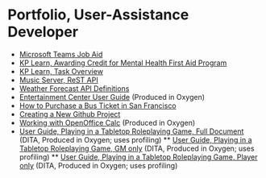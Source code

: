 # Portfolio, User-Assistance Developer

* [Microsoft Teams Job Aid](https://github.com/devonapple/Technical-Writing-Portfolio/blob/master/docs/Sample_DevonApple_MicrosoftTeamsJobAid_20190610.pdf "Microsoft Teams Job Aid")
* [KP Learn, Awarding Credit for Mental Health First Aid Program](https://github.com/devonapple/Technical-Writing-Portfolio/blob/master/docs/Sample_DevonApple_KPLearn_AwardCreditMHFA_20190726.pdf "KP Learn, Awarding Credit for Mental Health First Aid Program")
* [KP Learn, Task Overview](https://github.com/devonapple/Technical-Writing-Portfolio/blob/master/docs/Sample_DevonApple_KPLearn_TaskOverview_20190726.pdf "KP Learn, Task Overview")
* [Music Server, ReST API](https://github.com/devonapple/Technical-Writing-Portfolio/blob/master/docs/Sample_DevonApple_MusicAPI_20190606.pdf)
* [Weather Forecast API Definitions](https://github.com/devonapple/Technical-Writing-Portfolio/blob/master/docs/Sample_DevonApple_forecast.md)
* [Entertainment Center User Guide](https://github.com/devonapple/JPDocu-TechnicalWriting-20190731/blob/master/docs/DITA_Assignment_20190806.pdf "Entertainment Center User Guide") (Produced in Oxygen)
* [How to Purchase a Bus Ticket in San Francisco](https://github.com/devonapple/JPDocu-TechnicalWriting-20190731/wiki/How-to-Purchase-a-Bus-Ticket-in-San-Francisco "How to Purchase a Bus Ticket in San Francisco")
* [Creating a New Github Project](https://github.com/devonapple/JPDocu-TechnicalWriting-20190731/wiki/Creating-a-new-Github-project "Creating a New Github Project") 
* [Working with OpenOffice Calc](https://github.com/devonapple/Technical-Writing-Portfolio/wiki/Working-with-OpenOffice-Calc "Working with OpenOffice Calc") (Produced in Oxygen)
* [User Guide, Playing in a Tabletop Roleplaying Game, Full Document](https://github.com/devonapple/Technical-Writing-Portfolio/blob/master/docs/userguide_TTRPG_fullprint_20190830.pdf) (DITA, Produced in Oxygen; uses profiling)
** [User Guide, Playing in a Tabletop Roleplaying Game, GM only](https://github.com/devonapple/Technical-Writing-Portfolio/blob/master/docs/userguide_TTRPG_GMonly_20190830.pdf) (DITA, Produced in Oxygen; uses profiling)
** [User Guide, Playing in a Tabletop Roleplaying Game, Player only](https://github.com/devonapple/Technical-Writing-Portfolio/blob/master/docs/userguide_TTRPG_playeronly_20190830.pdf) (DITA, Produced in Oxygen; uses profiling)
